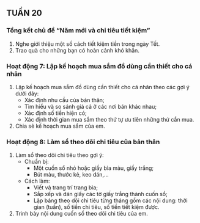 ## TUẦN 20

### Tổng kết chủ đề “Năm mới và chi tiêu tiết kiệm”
1. Nghe giới thiệu một số cách tiết kiệm tiền trong ngày Tết.
2. Trao quà cho những bạn có hoàn cảnh khó khăn.

### Hoạt động 7: Lập kế hoạch mua sắm đồ dùng cần thiết cho cá nhân
1. Lập kế hoạch mua sắm đồ dùng cần thiết cho cá nhân theo các gợi ý dưới đây:
    - Xác định nhu cầu của bản thân;
    - Tìm hiểu và so sánh giá cả ở các nơi bán khác nhau;
    - Xác định số tiền hiện có;
    - Xác định thời gian mua sắm theo thứ tự ưu tiên những thứ cần mua.
2. Chia sẻ kế hoạch mua sắm của em.

### Hoạt động 8: Làm sổ theo dõi chi tiêu của bản thân
1. Làm sổ theo dõi chi tiêu theo gợi ý:
    - Chuẩn bị:
        + Một cuốn sổ nhỏ hoặc giấy bìa màu, giấy trắng;
        + Bút màu, thước kẻ, keo dán,...
    - Cách làm:
        + Viết và trang trí trang bìa;
        + Sắp xếp và dán giấy các tờ giấy trắng thành cuốn sổ;
        + Lập bảng theo dõi chi tiêu từng tháng gồm các nội dung: thời gian (tuần), số tiền chi tiêu, số tiền tiết kiệm được.
2. Trình bày nội dung cuốn sổ theo dõi chi tiêu của em.
